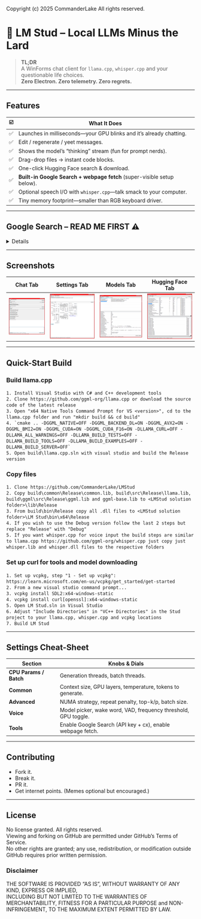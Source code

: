 Copyright (c) 2025 CommanderLake
All rights reserved.

# 🦙 LM Stud – Local LLMs Minus the Lard

> **TL;DR**  
> A WinForms chat client for `llama.cpp`, `whisper.cpp` and your questionable life choices.  
> **Zero Electron. Zero telemetry. Zero regrets.**

---

## Features

| ☑️ | What It Does |
| --- | --- |
| ✅ | Launches in milliseconds—your GPU blinks and it’s already chatting. |
| ✅ | Edit / regenerate / yeet messages. |
| ✅ | Shows the model’s “thinking” stream (fun for prompt nerds). |
| ✅ | Drag-drop files → instant code blocks. |
| ✅ | One-click Hugging Face search & download. |
| ✅ | **Built-in Google Search + webpage fetch** (super-visible setup below). |
| ✅ | Optional speech I/O with `whisper.cpp`—talk smack to your computer. |
| ✅ | Tiny memory footprint—smaller than RGB keyboard driver. |

---

## Google Search – **READ ME FIRST** ⚠️
<details>

```text
1)  Grab an API key
    https://console.cloud.google.com/apis/dashboard
    → new project → enable “Custom Search API” → copy the key.

2)  Create a Search Engine ID
    https://programmablesearchengine.google.com/controlpanel/overview
    → “Add” → “Search the entire web” → grab the cx ID.

3)  Paste both values in  Settings → Google Search Tool.
    Congrats—~100 free queries per day. Abuse responsibly.
```
</details>

---

## Screenshots

|             Chat Tab            |               Settings Tab              |              Models Tab             |                Hugging Face Tab               |
| :-----------------------------: | :-------------------------------------: | :---------------------------------: | :-------------------------------------------: |
| ![Chat](./screenshots/Chat.PNG) | ![Settings](./screenshots/Settings.PNG) | ![Models](./screenshots/Models.PNG) | ![Huggingface](./screenshots/Huggingface.PNG) |

---

## Quick-Start Build

### Build llama.cpp
```text
1. Install Visual Studio with C# and C++ development tools
2. Clone https://github.com/ggml-org/llama.cpp or download the source code of the latest release
3. Open "x64 Native Tools Command Prompt for VS <version>", cd to the llama.cpp folder and run "mkdir build && cd build"
4. `cmake .. -DGGML_NATIVE=OFF -DGGML_BACKEND_DL=ON -DGGML_AVX2=ON -DGGML_BMI2=ON -DGGML_CUDA=ON -DGGML_CUDA_F16=ON -DLLAMA_CURL=OFF -DLLAMA_ALL_WARNINGS=OFF -DLLAMA_BUILD_TESTS=OFF -DLLAMA_BUILD_TOOLS=OFF -DLLAMA_BUILD_EXAMPLES=OFF -DLLAMA_BUILD_SERVER=OFF`
5. Open build\llama.cpp.sln with visual studio and build the Release version
```
### Copy files
```text
1. Clone https://github.com/CommanderLake/LMStud
2. Copy build\common\Release\common.lib, build\src\Release\llama.lib, build\ggml\src\Release\ggml.lib and ggml-base.lib to <LMStud solution folder>\lib\Release
3. From build\bin\Release copy all .dll files to <LMStud solution folder>\LM Stud\bin\x64\Release
4. If you wish to use the Debug version follow the last 2 steps but replace "Release" with "Debug"
5. If you want whisper.cpp for voice input the build steps are similar to llama.cpp https://github.com/ggml-org/whisper.cpp just copy just whisper.lib and whisper.dll files to the respective folders
```
### Set up curl for tools and model downloading
```text
1. Set up vcpkg, step "1 - Set up vcpkg": https://learn.microsoft.com/en-us/vcpkg/get_started/get-started
2. From a new visual studio command prompt...
3. vcpkg install SDL2:x64-windows-static
4. vcpkg install curl[openssl]:x64-windows-static
5. Open LM Stud.sln in Visual Studio
6. Adjust "Include Directories" in "VC++ Directories" in the Stud project to your llama.cpp, whisper.cpp and vcpkg locations
7. Build LM Stud
```

---

## Settings Cheat-Sheet

| Section                | Knobs & Dials                                                  |
| ---------------------- | -------------------------------------------------------------- |
| **CPU Params / Batch** | Generation threads, batch threads.                             |
| **Common**             | Context size, GPU layers, temperature, tokens to generate.     |
| **Advanced**           | NUMA strategy, repeat penalty, top-k/p, batch size.            |
| **Voice**              | Model picker, wake word, VAD, frequency threshold, GPU toggle. |
| **Tools**              | Enable Google Search (API key + cx), enable webpage fetch.     |

---

## Contributing

* Fork it.
* Break it.
* PR it.
* Get internet points.
  (Memes optional but encouraged.)

---

## License

No license granted. All rights reserved.  
Viewing and forking on GitHub are permitted under GitHub’s Terms of Service.  
No other rights are granted; any use, redistribution, or modification outside GitHub requires prior written permission.

### Disclaimer

THE SOFTWARE IS PROVIDED “AS IS”, WITHOUT WARRANTY OF ANY KIND, EXPRESS OR IMPLIED,  
INCLUDING BUT NOT LIMITED TO THE WARRANTIES OF MERCHANTABILITY, FITNESS FOR A PARTICULAR PURPOSE and NON-INFRINGEMENT, TO THE MAXIMUM EXTENT PERMITTED BY LAW.
